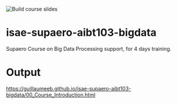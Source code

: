 ![Build course slides](https://github.com/guillaumeeb/isae-supaero-aibt103-bigdata/actions/workflows/slides.yml/badge.svg)

# isae-supaero-aibt103-bigdata
Supaero Course on Big Data Processing support, for 4 days training.

# Output
https://guillaumeeb.github.io/isae-supaero-aibt103-bigdata/00_Course_Introduction.html

